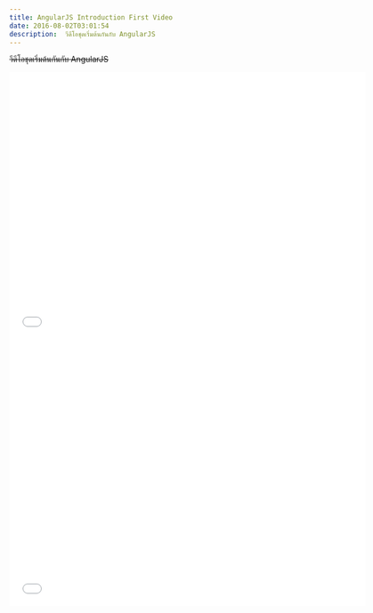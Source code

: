 ```yaml
---
title: AngularJS Introduction First Video
date: 2016-08-02T03:01:54
description:  วีดีโอชุดเริ่มต้นกันกับ AngularJS 
---
```


<del datetime="2014-04-22T10:42:07+00:00"> วีดีโอชุดเริ่มต้นกันกับ AngularJS 

<iframe width="640" height="480" src="//www.youtube.com/embed/mUUQ1L5JZ5U" frameborder="0" allowfullscreen></iframe>

<iframe width="640" height="480" src="//www.youtube.com/embed/HyGv1XaVvMM" frameborder="0" allowfullscreen></iframe>

